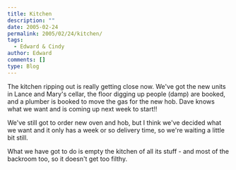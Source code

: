 ```yaml
---
title: Kitchen
description: ""
date: 2005-02-24
permalink: 2005/02/24/kitchen/
tags:
  - Edward & Cindy
author: Edward
comments: []
type: Blog
---
```


The kitchen ripping out is really getting close now. We\'ve got the new
units in Lance and Mary\'s cellar, the floor digging up people (damp)
are booked, and a plumber is booked to move the gas for the new hob.
Dave knows what we want and is coming up next week to start!!

We\'ve still got to order new oven and hob, but I think we\'ve decided
what we want and it only has a week or so delivery time, so we\'re
waiting a little bit still.

What we have got to do is empty the kitchen of all its stuff - and most
of the backroom too, so it doesn\'t get too filthy.

